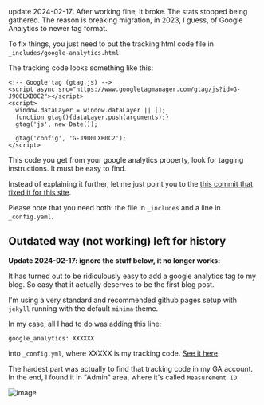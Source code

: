 
update 2024-02-17: After working fine, it broke. The stats stopped being gathered. The reason is breaking migration, in 2023, I guess, of Google Analytics to newer tag format.

To fix things, you just need to put the tracking html code file in `_includes/google-analytics.html`.

The tracking code looks something like this:
```
<!-- Google tag (gtag.js) -->
<script async src="https://www.googletagmanager.com/gtag/js?id=G-J900LXB0C2"></script>
<script>
  window.dataLayer = window.dataLayer || [];
  function gtag(){dataLayer.push(arguments);}
  gtag('js', new Date());

  gtag('config', 'G-J900LXB0C2');
</script>
```
This code you get from your google analytics property, look for tagging instructions. It must be easy to find.

Instead of explaining it further, let me just point you to the [this commit that fixed it for this site](https://github.com/hq9000/hq9000/commit/1b1f0578e6343b730cbd550c78f072deb49411e5).

Please note that you need both: the file in `_includes` and a line in `_config.yaml`.


## Outdated way (not working) left for history

**Update 2024-02-17: ignore the stuff below, it no longer works:**

It has turned out to be ridiculously easy to add a google analytics tag to my blog. So easy that it actually deserves to be the first blog post.

I'm using a very standard and recommended github pages setup with `jekyll` running with the default `minima` theme.

In my case, all I had to do was adding this line:

```
google_analytics: XXXXXX
```

into `_config.yml`, where XXXXX is my tracking code. [See it here](https://github.com/hq9000/hq9000/blob/6164401661334373e9584e5524bd38b8400c7183/_config.yml#L28) 

The hardest part was actually to find that tracking code in my GA account. In the end, I found it in "Admin" area, where it's called `Measurement ID`:

![image](https://user-images.githubusercontent.com/21345604/112961116-bd567000-914d-11eb-90ec-4b55642bc714.png)


